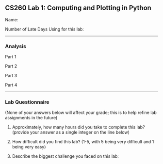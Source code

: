 ## CS260 Lab 1: Computing and Plotting in Python

Name:

Number of Late Days Using for this lab:

---

### Analysis

Part 1

Part 2

Part 3

Part 4

---

### Lab Questionnaire

(None of your answers below will affect your grade; this is to help refine lab
assignments in the future)

1. Approximately, how many hours did you take to complete this lab? (provide
  your answer as a single integer on the line below)

2. How difficult did you find this lab? (1-5, with 5 being very difficult and 1
  being very easy)

3. Describe the biggest challenge you faced on this lab:
